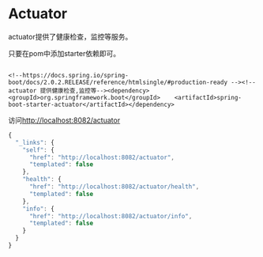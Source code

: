 # Actuator

actuator提供了健康检查，监控等服务。

只要在pom中添加starter依赖即可。

```text

<!--https://docs.spring.io/spring-boot/docs/2.0.2.RELEASE/reference/htmlsingle/#production-ready --><!-- actuator 提供健康检查,监控等--><dependency>    <groupId>org.springframework.boot</groupId>    <artifactId>spring-boot-starter-actuator</artifactId></dependency>
```

访问[http://localhost:8082/actuator](http://localhost:8082/actuator)

```javascript
{
  "_links": {
    "self": {
      "href": "http://localhost:8082/actuator",
      "templated": false
    },
    "health": {
      "href": "http://localhost:8082/actuator/health",
      "templated": false
    },
    "info": {
      "href": "http://localhost:8082/actuator/info",
      "templated": false
    }
  }
}
```

